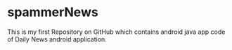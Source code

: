 # spammerNews
This is my first Repository on GitHub which contains android java app code of Daily News android application.
